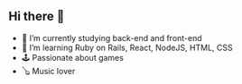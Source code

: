 ## Hi there 👋

- 🔭 I’m currently studying back-end and front-end
- 🌱 I’m learning Ruby on Rails, React, NodeJS, HTML, CSS
- 🕹️ Passionate about games
- 🪕 Music lover




